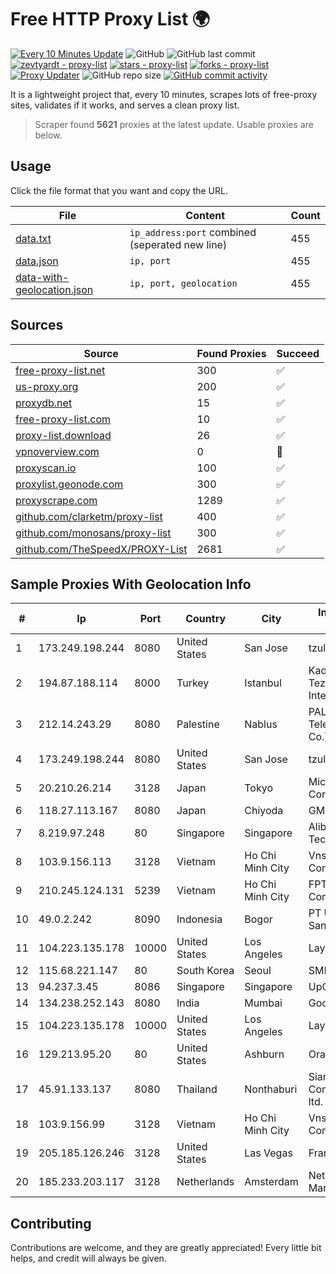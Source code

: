 
# Free HTTP Proxy List 🌍

[![Every 10 Minutes Update](https://github.com/mertguvencli/http-proxy-list/actions/workflows/main.yml/badge.svg?branch=main)](https://github.com/mertguvencli/http-proxy-list/actions/workflows/main.yml)
![GitHub](https://img.shields.io/github/license/mertguvencli/http-proxy-list)
![GitHub last commit](https://img.shields.io/github/last-commit/mertguvencli/http-proxy-list)
[![zevtyardt - proxy-list](https://img.shields.io/static/v1?label=zevtyardt&message=proxy-list&color=blue&logo=github)](https://github.com/zevtyardt/proxy-list "Go to GitHub repo")
[![stars - proxy-list](https://img.shields.io/github/stars/zevtyardt/proxy-list?style=social)](https://github.com/zevtyardt/proxy-list)
[![forks - proxy-list](https://img.shields.io/github/forks/zevtyardt/proxy-list?style=social)](https://github.com/zevtyardt/proxy-list)
[![Proxy Updater](https://github.com/zevtyardt/proxy-list/workflows/Proxy%20Updater/badge.svg)](https://github.com/zevtyardt/proxy-list/actions?query=workflow:"Proxy+Updater")
![GitHub repo size](https://img.shields.io/github/repo-size/zevtyardt/proxy-list)
[![GitHub commit activity](https://img.shields.io/github/commit-activity/m/zevtyardt/proxy-list?logo=commits)](https://github.com/zevtyardt/proxy-list/commits/main)

It is a lightweight project that, every 10 minutes, scrapes lots of free-proxy sites, validates if it works, and serves a clean proxy list.

> Scraper found **5621** proxies at the latest update. Usable proxies are below.

## Usage

Click the file format that you want and copy the URL.

|File|Content|Count|
|----|-------|-----|
|[data.txt](https://raw.githubusercontent.com/mertguvencli/http-proxy-list/main/proxy-list/data.txt)|`ip_address:port` combined (seperated new line)|455|
|[data.json](https://raw.githubusercontent.com/mertguvencli/http-proxy-list/main/proxy-list/data.json)|`ip, port`|455|
|[data-with-geolocation.json](https://raw.githubusercontent.com/mertguvencli/http-proxy-list/main/proxy-list/data-with-geolocation.json)|`ip, port, geolocation`|455|

## Sources

|Source|Found Proxies|Succeed|
|------|-------------|-------|
|[free-proxy-list.net](https://free-proxy-list.net)|300|✅|
|[us-proxy.org](https://www.us-proxy.org)|200|✅|
|[proxydb.net](http://proxydb.net)|15|✅|
|[free-proxy-list.com](https://free-proxy-list.com/?page=&port=&type%5B%5D=http&type%5B%5D=https&up_time=0&search=Search)|10|✅|
|[proxy-list.download](https://www.proxy-list.download/HTTP)|26|✅|
|[vpnoverview.com](https://vpnoverview.com/privacy/anonymous-browsing/free-proxy-servers)|0|🚫|
|[proxyscan.io](https://www.proxyscan.io)|100|✅|
|[proxylist.geonode.com](https://proxylist.geonode.com/api/proxy-list?limit=300&page=1&sort_by=lastChecked&sort_type=desc&protocols=http,https)|300|✅|
|[proxyscrape.com](https://api.proxyscrape.com/v2/?request=displayproxies&protocol=http&timeout=10000&country=all&ssl=all&anonymity=all)|1289|✅|
|[github.com/clarketm/proxy-list](https://raw.githubusercontent.com/clarketm/proxy-list/master/proxy-list-raw.txt)|400|✅|
|[github.com/monosans/proxy-list](https://raw.githubusercontent.com/monosans/proxy-list/main/proxies/http.txt)|300|✅|
|[github.com/TheSpeedX/PROXY-List](https://raw.githubusercontent.com/TheSpeedX/PROXY-List/master/http.txt)|2681|✅|


## Sample Proxies With Geolocation Info

|#|Ip|Port|Country|City|Internet Service Provider|
|-|--|----|-------|----|-------------------------|
|1|173.249.198.244|8080|United States|San Jose|tzulo, inc.|
|2|194.87.188.114|8000|Turkey|Istanbul|Kadir Huseyin Tezcan Nosspeed Internet Teknolojileri|
|3|212.14.243.29|8080|Palestine|Nablus|PALTEL (Palestine Telecommunications Co.).|
|4|173.249.198.244|8080|United States|San Jose|tzulo, inc.|
|5|20.210.26.214|3128|Japan|Tokyo|Microsoft Corporation|
|6|118.27.113.167|8080|Japan|Chiyoda|GMO Internet, Inc.|
|7|8.219.97.248|80|Singapore|Singapore|Alibaba (US) Technology Co., Ltd.|
|8|103.9.156.113|3128|Vietnam|Ho Chi Minh City|Vnso Technology Company|
|9|210.245.124.131|5239|Vietnam|Ho Chi Minh City|FPT Telecom Company|
|10|49.0.2.242|8090|Indonesia|Bogor|PT Usaha Adi Sanggoro|
|11|104.223.135.178|10000|United States|Los Angeles|LayerHost|
|12|115.68.221.147|80|South Korea|Seoul|SMILESERV|
|13|94.237.3.45|8086|Singapore|Singapore|UpCloud Ltd|
|14|134.238.252.143|8080|India|Mumbai|Google LLC|
|15|104.223.135.178|10000|United States|Los Angeles|LayerHost|
|16|129.213.95.20|80|United States|Ashburn|Oracle Corporation|
|17|45.91.133.137|8080|Thailand|Nonthaburi|Siamdata Communication Co., ltd.|
|18|103.9.156.99|3128|Vietnam|Ho Chi Minh City|Vnso Technology Company|
|19|205.185.126.246|3128|United States|Las Vegas|FranTech Solutions|
|20|185.233.203.117|3128|Netherlands|Amsterdam|Network Management Ltd|



## Contributing

Contributions are welcome, and they are greatly appreciated! Every
little bit helps, and credit will always be given.

